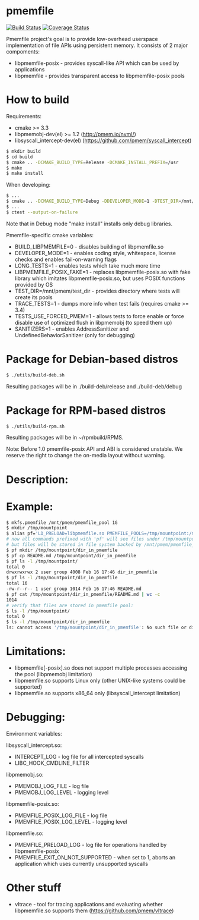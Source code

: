 # pmemfile

[![Build Status](https://travis-ci.org/pmem/pmemfile.svg)](https://travis-ci.org/pmem/pmemfile)
[![Coverage Status](https://codecov.io/github/pmem/pmemfile/coverage.svg)](https://codecov.io/gh/pmem/pmemfile)

Pmemfile project's goal is to provide low-overhead userspace implementation of
file APIs using persistent memory.
It consists of 2 major compoments:
- libpmemfile-posix - provides syscall-like API which can be used by applications
- libpmemfile - provides transparent access to libpmemfile-posix pools

# How to build #

Requirements:
- cmake >= 3.3
- libpmemobj-dev(el) >= 1.2 (http://pmem.io/nvml/)
- libsyscall_intercept-dev(el) (https://github.com/pmem/syscall_intercept)

```sh
$ mkdir build
$ cd build
$ cmake .. -DCMAKE_BUILD_TYPE=Release -DCMAKE_INSTALL_PREFIX=/usr
$ make
$ make install
```

When developing:
```sh
$ ...
$ cmake .. -DCMAKE_BUILD_TYPE=Debug -DDEVELOPER_MODE=1 -DTEST_DIR=/mnt/pmem/pmemfile-tests
$ ...
$ ctest --output-on-failure
```

Note that in Debug mode "make install" installs only debug libraries.

Pmemfile-specific cmake variables:
* BUILD_LIBPMEMFILE=0 - disables building of libpmemfile.so
* DEVELOPER_MODE=1 - enables coding style, whitespace, license checks and enables fail-on-warning flags
* LONG_TESTS=1 - enables tests which take much more time
* LIBPMEMFILE_POSIX_FAKE=1 - replaces libpmemfile-posix.so with fake library which imitates libpmemfile-posix.so, but uses POSIX functions provided by OS
* TEST_DIR=/mnt/pmem/test_dir - provides directory where tests will create its pools
* TRACE_TESTS=1 - dumps more info when test fails (requires cmake >= 3.4)
* TESTS_USE_FORCED_PMEM=1 - allows tests to force enable or force disable use of optimized flush in libpmemobj (to speed them up)
* SANITIZERS=1 - enables AddressSanitizer and UndefinedBehaviorSanitizer (only for debugging)

# Package for Debian-based distros
```sh
$ ./utils/build-deb.sh
```
Resulting packages will be in ./build-deb/release and ./build-deb/debug

# Package for RPM-based distros
```sh
$ ./utils/build-rpm.sh
```
Resulting packages will be in ~/rpmbuild/RPMS.

Note: Before 1.0 pmemfile-posix API and ABI is considered unstable.
We reserve the right to change the on-media layout without warning.

# Description: #

# Example: #

```sh
$ mkfs.pmemfile /mnt/pmem/pmemfile_pool 1G
$ mkdir /tmp/mountpoint
$ alias pf='LD_PRELOAD=libpmemfile.so PMEMFILE_POOLS=/tmp/mountpoint:/mnt/pmem/pmemfile_pool'
# now all commands prefixed with 'pf' will see files under /tmp/mountpoint,
# but files will be stored in file system backed by /mnt/pmem/pmemfile_pool
$ pf mkdir /tmp/mountpoint/dir_in_pmemfile
$ pf cp README.md /tmp/mountpoint/dir_in_pmemfile
$ pf ls -l /tmp/mountpoint/
total 0
drwxrwxrwx 2 user group 4008 Feb 16 17:46 dir_in_pmemfile
$ pf ls -l /tmp/mountpoint/dir_in_pmemfile
total 16
-rw-r--r-- 1 user group 1014 Feb 16 17:46 README.md
$ pf cat /tmp/mountpoint/dir_in_pmemfile/README.md | wc -c
1014
# verify that files are stored in pmemfile pool:
$ ls -l /tmp/mountpoint/
total 0
$ ls -l /tmp/mountpoint/dir_in_pmemfile
ls: cannot access '/tmp/mountpoint/dir_in_pmemfile': No such file or directory
```

# Limitations: #
* libpmemfile[-posix].so does not support multiple processes accessing the pool
  (libpmemobj limitation)
* libpmemfile.so supports Linux only (other UNIX-like systems could be supported)
* libpmemfile.so supports x86\_64 only (libsyscall_intercept limitation)

# Debugging: #
Environment variables:

libsyscall_intercept.so:
* INTERCEPT_LOG - log file for all intercepted syscalls
* LIBC_HOOK_CMDLINE_FILTER

libpmemobj.so:
* PMEMOBJ_LOG_FILE - log file
* PMEMOBJ_LOG_LEVEL - logging level

libpmemfile-posix.so:
* PMEMFILE_POSIX_LOG_FILE - log file
* PMEMFILE_POSIX_LOG_LEVEL - logging level

libpmemfile.so:
* PMEMFILE_PRELOAD_LOG - log file for operations handled by libpmemfile-posix
* PMEMFILE_EXIT_ON_NOT_SUPPORTED - when set to 1, aborts an application which
  uses currently unsupported syscalls

# Other stuff #
* vltrace - tool for tracing applications and evaluating whether libpmemfile.so
  supports them (https://github.com/pmem/vltrace)

